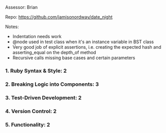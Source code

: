 Assessor: Brian

Repo: https://github.com/jamisonordway/date_night

Notes:

* Indentation needs work
* @node used in test class when it's an instance variable in BST class
* Very good job of explicit assertions, i.e. creating the expected hash and asserting_equal on the depth_of method
* Recursive calls missing base cases and certain parameters

### 1. Ruby Syntax & Style: 2

### 2. Breaking Logic into Components: 3

### 3. Test-Driven Development: 2

### 4. Version Control: 2

### 5. Functionality: 2
